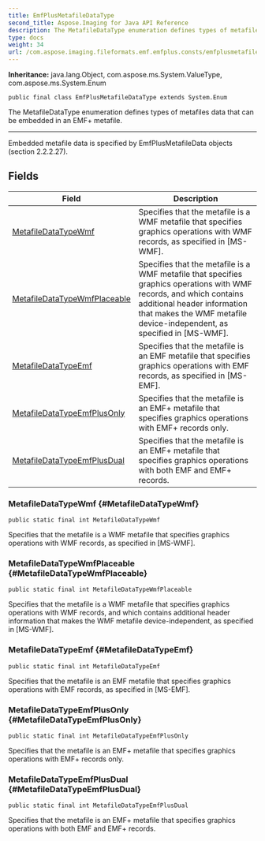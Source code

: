 ```yaml
---
title: EmfPlusMetafileDataType
second_title: Aspose.Imaging for Java API Reference
description: The MetafileDataType enumeration defines types of metafiles data that can be embedded in an EMF metafile.
type: docs
weight: 34
url: /com.aspose.imaging.fileformats.emf.emfplus.consts/emfplusmetafiledatatype/
---
```

**Inheritance:**
java.lang.Object, com.aspose.ms.System.ValueType, com.aspose.ms.System.Enum
```
public final class EmfPlusMetafileDataType extends System.Enum
```

The MetafileDataType enumeration defines types of metafiles data that can be embedded in an EMF+ metafile.

--------------------

Embedded metafile data is specified by EmfPlusMetafileData objects (section 2.2.2.27).
## Fields

| Field | Description |
| --- | --- |
| [MetafileDataTypeWmf](#MetafileDataTypeWmf) | Specifies that the metafile is a WMF metafile that specifies graphics operations with WMF records, as specified in [MS-WMF]. |
| [MetafileDataTypeWmfPlaceable](#MetafileDataTypeWmfPlaceable) | Specifies that the metafile is a WMF metafile that specifies graphics operations with WMF records, and which contains additional header information that makes the WMF metafile device-independent, as specified in [MS-WMF]. |
| [MetafileDataTypeEmf](#MetafileDataTypeEmf) | Specifies that the metafile is an EMF metafile that specifies graphics operations with EMF records, as specified in [MS-EMF]. |
| [MetafileDataTypeEmfPlusOnly](#MetafileDataTypeEmfPlusOnly) | Specifies that the metafile is an EMF+ metafile that specifies graphics operations with EMF+ records only. |
| [MetafileDataTypeEmfPlusDual](#MetafileDataTypeEmfPlusDual) | Specifies that the metafile is an EMF+ metafile that specifies graphics operations with both EMF and EMF+ records. |
### MetafileDataTypeWmf {#MetafileDataTypeWmf}
```
public static final int MetafileDataTypeWmf
```


Specifies that the metafile is a WMF metafile that specifies graphics operations with WMF records, as specified in [MS-WMF].

### MetafileDataTypeWmfPlaceable {#MetafileDataTypeWmfPlaceable}
```
public static final int MetafileDataTypeWmfPlaceable
```


Specifies that the metafile is a WMF metafile that specifies graphics operations with WMF records, and which contains additional header information that makes the WMF metafile device-independent, as specified in [MS-WMF].

### MetafileDataTypeEmf {#MetafileDataTypeEmf}
```
public static final int MetafileDataTypeEmf
```


Specifies that the metafile is an EMF metafile that specifies graphics operations with EMF records, as specified in [MS-EMF].

### MetafileDataTypeEmfPlusOnly {#MetafileDataTypeEmfPlusOnly}
```
public static final int MetafileDataTypeEmfPlusOnly
```


Specifies that the metafile is an EMF+ metafile that specifies graphics operations with EMF+ records only.

### MetafileDataTypeEmfPlusDual {#MetafileDataTypeEmfPlusDual}
```
public static final int MetafileDataTypeEmfPlusDual
```


Specifies that the metafile is an EMF+ metafile that specifies graphics operations with both EMF and EMF+ records.

